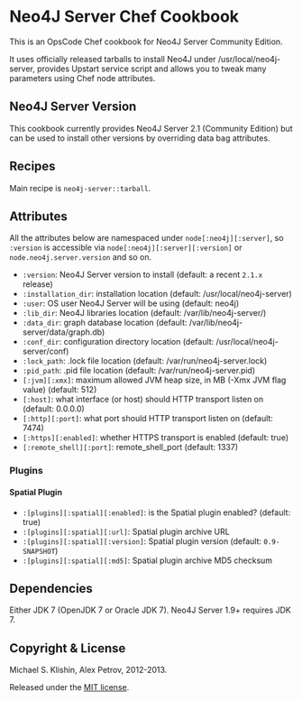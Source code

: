# Neo4J Server Chef Cookbook

This is an OpsCode Chef cookbook for Neo4J Server Community Edition.

It uses officially released tarballs to install Neo4J under /usr/local/neo4j-server,
provides Upstart service script and allows you to tweak many parameters using Chef node
attributes.


## Neo4J Server Version

This cookbook currently provides Neo4J Server 2.1 (Community Edition) but can be used
to install other versions by overriding data bag attributes.


## Recipes

Main recipe is `neo4j-server::tarball`.


## Attributes

All the attributes below are namespaced under `node[:neo4j][:server]`, so `:version` is accessible
via `node[:neo4j][:server][:version]` or `node.neo4j.server.version` and so on.

* `:version`: Neo4J Server version to install (default: a recent `2.1.x` release)
* `:installation_dir`: installation location (default: /usr/local/neo4j-server)
* `:user`: OS user Neo4J Server will be using (default: neo4j)
* `:lib_dir`: Neo4J libraries location (default: /var/lib/neo4j-server/)
* `:data_dir`: graph database location (default: /var/lib/neo4j-server/data/graph.db)
* `:conf_dir`: configuration directory location (default: /usr/local/neo4j-server/conf)
* `:lock_path`: .lock file location (default: /var/run/neo4j-server.lock)
* `:pid_path`: .pid file location (default: /var/run/neo4j-server.pid)
* `[:jvm][:xmx]`: maximum allowed JVM heap size, in MB (-Xmx JVM flag value) (default: 512)
* `[:host]`: what interface (or host) should HTTP transport listen on (default: 0.0.0.0)
* `[:http][:port]`: what port should HTTP transport listen on (default: 7474)
* `[:https][:enabled]`: whether HTTPS transport is enabled (default: true)
* `[:remote_shell][:port]`: remote_shell_port (default: 1337)

### Plugins

#### Spatial Plugin

 * `:[plugins][:spatial][:enabled]`: is the Spatial plugin enabled? (default: true)
 * `:[plugins][:spatial][:url]`: Spatial plugin archive URL
 * `:[plugins][:spatial][:version]`: Spatial plugin version (default: `0.9-SNAPSHOT`)
 * `:[plugins][:spatial][:md5]`: Spatial plugin archive MD5 checksum


## Dependencies

Either JDK 7 (OpenJDK 7 or Oracle JDK 7). Neo4J Server 1.9+ requires JDK 7.


## Copyright & License

Michael S. Klishin, Alex Petrov, 2012-2013.

Released under the [MIT license](http://www.opensource.org/licenses/mit-license.php).
